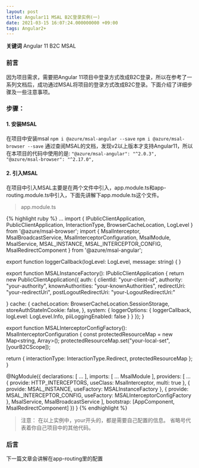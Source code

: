 ```yaml
---
layout: post
title: Angular11 MSAL B2C登录实例(一) 
date: 2021-03-15 16:07:24.000000000 +09:00
tags: Angular2+
---
```


**关键词** Angular 11 B2C MSAL

### 前言
因为项目需求，需要把Angular 11项目中登录方式改成B2C登录，所以在参考了一系列文档后，成功通过MSAL将项目的登录方式改成B2C登录。下面介绍了详细步骤及一些注意事项。

### 步骤：
#### 1. 安装MSAL
在项目中安装msal
`npm i @azure/msal-angular --save`
`npm i @azure/msal-browser --save`
通过查阅MSAL的文档，发现v2以上版本才支持Angular11，所以在本项目的代码中使用的是:
`"@azure/msal-angular": "^2.0.3", ` 
` "@azure/msal-browser": "^2.17.0",`

#### 2. 引入MSAL
在项目中引入MSAL主要是在两个文件中引入，app.module.ts和app-routing.module.ts中引入，下面先讲解下app.module.ts这个文件。
> app.module.ts

{% highlight ruby %}
...
import { IPublicClientApplication, PublicClientApplication, InteractionType, BrowserCacheLocation, LogLevel } from '@azure/msal-browser';
import { MsalInterceptor, MsalBroadcastService, MsalInterceptorConfiguration, MsalModule, MsalService, MSAL_INSTANCE, MSAL_INTERCEPTOR_CONFIG, MsalRedirectComponent } from '@azure/msal-angular';

export function loggerCallback(logLevel: LogLevel, message: string) {
}

export function MSALInstanceFactory(): IPublicClientApplication {
  return new PublicClientApplication({
    auth: {
    clientId: "your-client-id",
    authority: "your-authority",
    knownAuthorities: "your-knownAuthorities", 
    redirectUri: "your-redirectUri", 
    postLogoutRedirectUri: "your-LogoutRedirectUri:"
    
  }
    cache: {
      cacheLocation: BrowserCacheLocation.SessionStorage,
      storeAuthStateInCookie: false, 
    },
    system: {
      loggerOptions: {
        loggerCallback,
        logLevel: LogLevel.Info,
        piiLoggingEnabled: false
      }
    }
  });
}

export function MSALInterceptorConfigFactory(): MsalInterceptorConfiguration {
  const protectedResourceMap = new Map<string, Array<string>>();
  protectedResourceMap.set("your-local-set", [yourB2CScope]);

  return {
    interactionType: InteractionType.Redirect,
    protectedResourceMap
  };
}

@NgModule({
  declarations: [
    ...
  ],
  imports: [
    ...
    MsalModule
  ],
  providers: [
    ...
    {
      provide: HTTP_INTERCEPTORS,
      useClass: MsalInterceptor,
      multi: true
    },
    {
      provide: MSAL_INSTANCE,
      useFactory: MSALInstanceFactory
    },
    {
      provide: MSAL_INTERCEPTOR_CONFIG,
      useFactory: MSALInterceptorConfigFactory
    },
    MsalService,
    MsalBroadcastService
  ],
  bootstrap: [AppComponent, MsalRedirectComponent]
})
}
{% endhighlight %}
> 注意： 在以上实例中，your开头的，都是需要自己配置的信息。 省略号代表着你自己项目中的其他代码。

### 后言
下一篇文章会讲解在app-routing里的配置


